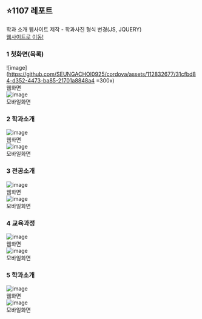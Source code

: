 
## ⭐1107 레포트
학과 소개 웹사이트 제작 - 학과사진 형식 변경(JS, JQUERY) <br>
<a href="https://seungachoi0925.github.io/cordova/1107/index.html">웹사이트로 이동!</a>


### 1 첫화면(목록)
![image](https://github.com/SEUNGACHOI0925/cordova/assets/112832677/31cfbd84-d352-4473-ba85-21701a8848a4 =300x) <br>웹화면<br>
![image](https://github.com/SEUNGACHOI0925/cordova/assets/112832677/58aea9a1-143f-4119-a7cb-4bc95feca099)
<br>모바일화면<br>

### 2 학과소개
![image](https://github.com/SEUNGACHOI0925/cordova/assets/112832677/ff1b7a57-697b-49ca-a050-9e5e36cf4433) <br>웹화면<br>
![image](https://github.com/SEUNGACHOI0925/cordova/assets/112832677/6164f417-af9e-474e-8027-0fcd42c0fc87)
<br>모바일화면<br>

### 3 전공소개
![image](https://github.com/SEUNGACHOI0925/cordova/assets/112832677/360110ef-e83a-4bbe-b937-a369d3f68b3a) <br>웹화면<br>
![image](https://github.com/SEUNGACHOI0925/cordova/assets/112832677/2bd6baf2-2911-4016-9028-a32ac08beadb)
<br>모바일화면<br>

### 4 교육과정
![image](https://github.com/SEUNGACHOI0925/cordova/assets/112832677/d8463d8f-25fb-4617-906d-f6c578085bf1) <br>웹화면<br>
![image](https://github.com/SEUNGACHOI0925/cordova/assets/112832677/9620ae27-5259-4d55-ae13-67feb064f86a)
<br>모바일화면<br>

### 5 학과소개
![image](https://github.com/SEUNGACHOI0925/cordova/assets/112832677/bd1c921d-de2b-420a-9c75-938c36fdbcee)
 <br>웹화면<br>
![image](https://github.com/SEUNGACHOI0925/cordova/assets/112832677/63f48b3c-6d28-4af7-a4d3-84dd7ec189bb)
<br>모바일화면<br>

